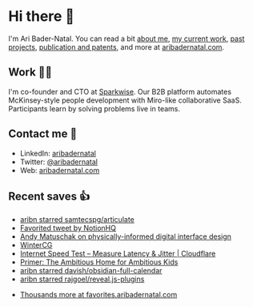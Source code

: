 # Hi there  👋

I'm Ari Bader-Natal. You can read a bit [about me](https://aribadernatal.com), [my current work](https://aribadernatal.com/projects/Sparkwise/), [past projects](https://aribadernatal.com/projects/), [publication and patents](https://aribadernatal.com/publications), and more at [aribadernatal.com](https://aribadernatal.com).

## Work  👨‍💻

I'm co-founder and CTO at [Sparkwise](https://sparkwise.co). Our B2B platform automates McKinsey-style people development with Miro-like collaborative SaaS. Participants learn by solving problems live in teams.

## Contact me  💬 

- LinkedIn: [aribadernatal](https://linkedin.com/in/aribadernatal)
- Twitter: [@aribadernatal](https://twitter.com/aribadernatal)
- Web: [aribadernatal.com](https://aribadernatal.com)

## Recent saves  👍

<!--START_SECTION:feed-->
* [aribn starred samtecspg&#x2F;articulate](https:&#x2F;&#x2F;favorites.aribadernatal.com&#x2F;github-favorites&#x2F;2022&#x2F;05&#x2F;aribn-starred-samtecspg-articulate&#x2F;)
* [Favorited tweet by NotionHQ](https:&#x2F;&#x2F;favorites.aribadernatal.com&#x2F;twitter-favorites&#x2F;2022&#x2F;05&#x2F;favorited-tweet-by-notionhq&#x2F;)
* [Andy Matuschak on physically-informed digital interface design](https:&#x2F;&#x2F;favorites.aribadernatal.com&#x2F;pocket-favorites&#x2F;2022&#x2F;05&#x2F;andy-matuschak-on-physically-informed-digital-interface-design&#x2F;)
* [WinterCG](https:&#x2F;&#x2F;favorites.aribadernatal.com&#x2F;pocket-favorites&#x2F;2022&#x2F;05&#x2F;wintercg&#x2F;)
* [Internet Speed Test – Measure Latency &amp; Jitter | Cloudflare](https:&#x2F;&#x2F;favorites.aribadernatal.com&#x2F;pocket-favorites&#x2F;2022&#x2F;04&#x2F;internet-speed-test-measure-latency-jitter-cloudflare&#x2F;)
* [Primer: The Ambitious Home for Ambitious Kids](https:&#x2F;&#x2F;favorites.aribadernatal.com&#x2F;pocket-favorites&#x2F;2022&#x2F;04&#x2F;primer-the-ambitious-home-for-ambitious-kids&#x2F;)
* [aribn starred davish&#x2F;obsidian-full-calendar](https:&#x2F;&#x2F;favorites.aribadernatal.com&#x2F;github-favorites&#x2F;2022&#x2F;04&#x2F;aribn-starred-davish-obsidian-full-calendar&#x2F;)
* [aribn starred rajgoel&#x2F;reveal.js-plugins](https:&#x2F;&#x2F;favorites.aribadernatal.com&#x2F;github-favorites&#x2F;2022&#x2F;04&#x2F;aribn-starred-rajgoel-reveal-js-plugins&#x2F;)
<!--END_SECTION:feed-->
* [Thousands more at favorites.aribadernatal.com](https://favorites.aribadernatal.com)
